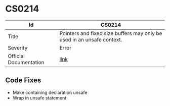 # CS0214

| Id                     | CS0214                                                                  |
| ---------------------- | ----------------------------------------------------------------------- |
| Title                  | Pointers and fixed size buffers may only be used in an unsafe context\. |
| Severity               | Error                                                                   |
| Official Documentation | [link](http://docs.microsoft.com/en-us/dotnet/csharp/misc/cs0214)       |

## Code Fixes

* Make containing declaration unsafe
* Wrap in unsafe statement

